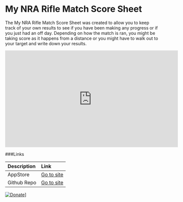 # My NRA Rifle Match Score Sheet

The My NRA Rifle Match Score Sheet was created to allow you to keep track of your own results to see if you have been making any progress or if you just had an off day.
Depending on how the match is ran, you might be taking score as it happens from a distance or you might have to walk out to your target and write down your results.

<iframe width="560" height="315" src="https://www.youtube.com/embed/OdYcP8RhLOI" title="YouTube video player" frameborder="0" allow="accelerometer; autoplay; clipboard-write; encrypted-media; gyroscope; picture-in-picture" allowfullscreen></iframe>

###Links

| Description | Link |     
|:--|:--|
| AppStore | [Go to site](https://apps.apple.com/us/app/my-nra-rifle-match-score-sheet/id1241521195?ls=1) |
| Github Repo | [Go to site](https://github.com/burnsoftnet/MyNRARifleMatchScoreSheet) |
   

[![Donate](https://www.paypalobjects.com/en_US/i/btn/btn_donateCC_LG.gif)](https://www.paypal.com/cgi-bin/webscr?cmd=_s-xclick&hosted_button_id=JSW8XEMQVH4BE)]